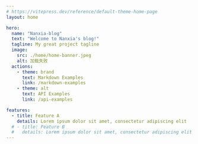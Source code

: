 ```yaml
---
# https://vitepress.dev/reference/default-theme-home-page
layout: home

hero:
  name: "Nanxia-blog"
  text: "Welcome to Nanxia's blog!"
  tagline: My great project tagline
  image:
    src: ./home/home-banner.jpeg
    alt: 加载失败
  actions:
    - theme: brand
      text: Markdown Examples
      link: /markdown-examples
    - theme: alt
      text: API Examples
      link: /api-examples

features:
  - title: Feature A
    details: Lorem ipsum dolor sit amet, consectetur adipiscing elit
  # - title: Feature B
  #   details: Lorem ipsum dolor sit amet, consectetur adipiscing elit
---
```


